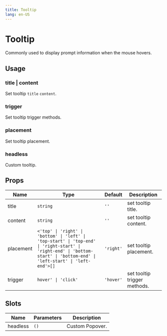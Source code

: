```yaml
---
title: Tooltip
lang: en-US
---
```


# Tooltip <sup><PlBadge value="New" /></sup>

Commonly used to display prompt information when the mouse hovers.

## Usage

### title | content

Set tooltip `title` `content`.

<demo src="../../../example/tooltip/usage.vue"></demo>

### trigger

Set tooltip trigger methods.

<demo src="../../../example/tooltip/trigger.vue"></demo>

### placement

Set tooltip placement.

<demo src="../../../example/tooltip/placement.vue"></demo>

### headless

Custom tooltip.

<demo src="../../../example/tooltip/headless.vue"></demo>

## Props

| Name        | Type       | Default     | Description                           |
| ------      | ---------- | ----------- | ------------------------------------- |
| title   | `string`  | `''`  | set tooltip title. |
| content   | `string`  | `''`  | set tooltip content. |
| placement    | `<'top' \| 'right' \| 'bottom' \| 'left' \| 'top-start' \| 'top-end' \| 'right-start' \| 'right-end' \| 'bottom-start' \| 'bottom-end' \| 'left-start' \| 'left-end'>[]` | `'right'` | set tooltip placement. |
| trigger    | `hover' \| 'click'` | `'hover'` | set tooltip trigger methods. |

## Slots

| Name     | Parameters | Description      |
| -------  | ---------- | ---------------- |
| headless | `()`       | Custom Popover.    |
